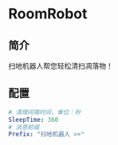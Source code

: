 # RoomRobot
## 简介
扫地机器人帮您轻松清扫凋落物！
## 配置
```yaml
# 清理间隔时间，单位：秒
SleepTime: 360
# 消息前缀
Prefix: "扫地机器人 >>"
```